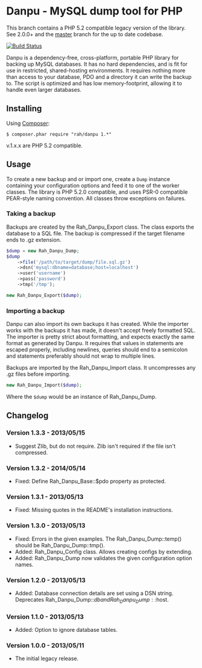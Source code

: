 Danpu - MySQL dump tool for PHP
=========

This branch contains a PHP 5.2 compatible legacy version of the library. See 2.0.0+ and the [master](https://github.com/gocom/danpu) branch for the up to date codebase.

[![Build Status](https://travis-ci.org/gocom/danpu.png?branch=1.0)](https://travis-ci.org/gocom/danpu)

Danpu is a dependency-free, cross-platform, portable PHP library for backing up MySQL databases. It has no hard dependencies, and is fit for use in restricted, shared-hosting environments. It requires nothing more than access to your database, PDO and a directory it can write the backup to. The script is optimized and has low memory-footprint, allowing it to handle even larger databases.

Installing
---------

Using [Composer](http://getcomposer.org):

    $ composer.phar require "rah/danpu 1.*"

v.1.x.x are PHP 5.2 compatible.

Usage
---------

To create a new backup and or import one, create a ```Dump``` instance containing your configuration options and feed it to one of the worker classes. The library is PHP 5.2.0 compatible, and uses PSR-0 compatible PEAR-style naming convention. All classes throw exceptions on failures.

### Taking a backup

Backups are created by the Rah_Danpu_Export class. The class exports the database to a SQL file. The backup is compressed if the target filename ends to .gz extension.

```php
$dump = new Rah_Danpu_Dump;
$dump
    ->file('/path/to/target/dump/file.sql.gz')
    ->dsn('mysql:dbname=database;host=localhost')
    ->user('username')
    ->pass('password')
    ->tmp('/tmp');

new Rah_Danpu_Export($dump);
```

### Importing a backup

Danpu can also import its own backups it has created. While the importer works with the backups it has made, it doesn't accept freely formatted SQL. The importer is pretty strict about formatting, and expects exactly the same format as generated by Danpu. It requires that values in statements are escaped properly, including newlines, queries should end to a semicolon and statements preferably should not wrap to multiple lines.

Backups are imported by the Rah_Danpu_Import class. It uncompresses any .gz files before importing.

```php
new Rah_Danpu_Import($dump);
```

Where the ```$dump``` would be an instance of Rah_Danpu_Dump.

Changelog
---------

### Version 1.3.3 - 2013/05/15

* Suggest Zlib, but do not require. Zlib isn't required if the file isn't compressed.

### Version 1.3.2 - 2014/05/14

* Fixed: Define Rah_Danpu_Base::$pdo property as protected.

### Version 1.3.1 - 2013/05/13

* Fixed: Missing quotes in the README's installation instructions.

### Version 1.3.0 - 2013/05/13

* Fixed: Errors in the given examples. The Rah_Danpu_Dump::temp() should be Rah_Danpu_Dump::tmp().
* Added: Rah_Danpu_Config class. Allows creating configs by extending.
* Added: Rah_Danpu_Dump now validates the given configuration option names.

### Version 1.2.0 - 2013/05/13

* Added: Database connection details are set using a DSN string. Deprecates Rah_Danpu_Dump::$db and Rah_Danpu_Dump::$host.

### Version 1.1.0 - 2013/05/13

* Added: Option to ignore database tables.

### Version 1.0.0 - 2013/05/11

* The initial legacy release.